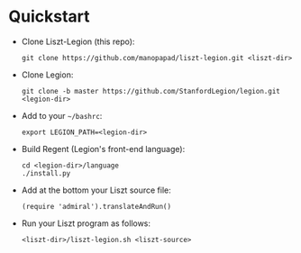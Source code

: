 Quickstart
==========

* Clone Liszt-Legion (this repo):
  ```
  git clone https://github.com/manopapad/liszt-legion.git <liszt-dir>
  ```

* Clone Legion:
  ```
  git clone -b master https://github.com/StanfordLegion/legion.git <legion-dir>
  ```

* Add to your `~/bashrc`:
  ```
  export LEGION_PATH=<legion-dir>
  ```

* Build Regent (Legion's front-end language):
  ```
  cd <legion-dir>/language
  ./install.py
  ```

* Add at the bottom your Liszt source file:
  ```
  (require 'admiral').translateAndRun()
  ```

* Run your Liszt program as follows:
  ```
  <liszt-dir>/liszt-legion.sh <liszt-source>
  ```
